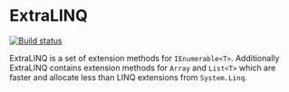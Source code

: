 # ExtraLINQ
[![Build status](https://ci.appveyor.com/api/projects/status/fn3jf7d0p25eo2rl?svg=true)](https://ci.appveyor.com/project/kpol/extralinq)

ExtraLINQ is a set of extension methods for `IEnumerable<T>`. Additionally ExtraLINQ contains extension methods for `Array`
 and `List<T>` which are faster and allocate less than LINQ extensions from `System.Linq`.
